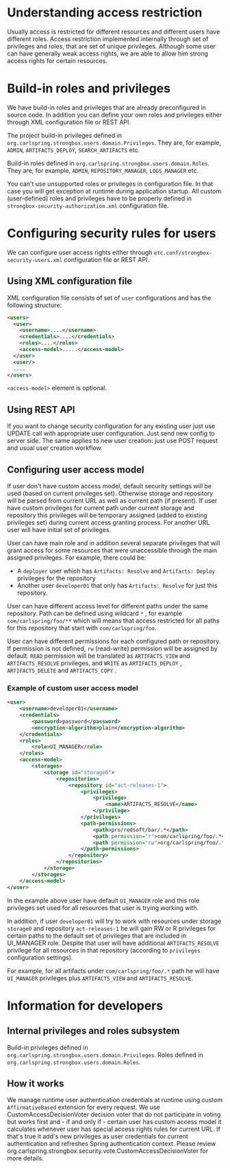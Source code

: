# Understanding access restriction
Usually access is restricted for different resources and different users have different roles. Access restriction implemented internally through set of privileges and roles, that are set of unique privileges. Although some user can have generally weak access rights, we are able to allow him strong access rights for certain resources.

# Build-in roles and privileges
We have build-in roles and privileges that are already preconfigured in source code. In addition you can define your own roles and privileges either through XML configuration file or REST API.

The project build-in privileges defined in ```org.carlspring.strongbox.users.domain.Privileges```. They are, for example, ```ADMIN```, ```ARTIFACTS_DEPLOY```, ```SEARCH_ARTIFACTS``` etc.

Build-in roles defined in ```org.carlspring.strongbox.users.domain.Roles```. They are, for example, ```ADMIN```, ```REPOSITORY_MANAGER```, ```LOGS_MANAGER``` etc.

You can't use unsupported roles or privileges in configuration file. In that case you will get exception at runtime during application startup. All custom (user-defined) roles and privileges have to be properly defined in ```strongbox-security-authorization.xml``` configuration file.

# Configuring security rules for users
We can configure user access rights either through ```etc.conf/strongbox-security-users.xml``` configuration file or REST API.

## Using XML configuration file
XML configuration file consists of set of ```user``` configurations and has the following structure:

```xml
<users>
  <user>
    <username>....</username>
    <credentials>....</credentials>
    <roles>....</roles>
    <access-model>.....</access-model>
  </user>
  <user/>
  ....
</users>
```
```<access-model>``` element is optional.

## Using REST API
If you want to change security configuration for any existing user just use UPDATE call with appropriate user configuration. Just send new config to server side. The same applies to new user creation: just use POST request and usual user creation workflow.

## Configuring user access model
If user don't have custom access model, default security settings will be used (based on current privileges set).
Otherwise storage and repository will be parsed from current URL as well as current path (if present). If user have custom privileges for current path under current storage and repository this privileges will be temporary assigned (added to existing privileges set) during current access granting process. For another URL user will have initial set of privileges.

User can have main role and in addition several separate privileges that will grant access for some resources that were unaccessible through the main assigned privileges. For example, there could be:
* A ```deployer``` user which has ```Artifacts: Resolve```  and  ```Artifacts: Deploy```  privileges for the repository
* Another user ```developer01```  that only has ```Artifacts: Resolve```  for just this repository.

User can have different access level for different paths under the same repository. Path can be defined using wildcard ```*``` , for example ```com/carlspring/foo/**```  which will means that access restricted for all paths for this repository that start with ```com/carlspring/foo```.

User can have different permissions for each configured path or repository. If permission  is not defined, ```rw```  (read-write) permission will be assigned by default. ``````READ``````   permission will be translated as ```ARTIFACTS_VIEW```  and ```ARTIFACTS_RESOLVE```  privileges, and ```WRITE```  as ```ARTIFACTS_DEPLOY``` , ```ARTIFACTS_DELETE```  and ```ARTIFACTS_COPY``` .  

### Example of custom user access model

```xml
<user>
    <username>developer01</username>
    <credentials>
        <password>password</password>
        <encryption-algorithm>plain</encryption-algorithm>
    </credentials>
    <roles>
        <role>UI_MANAGER</role>
    </roles>
    <access-model>
        <storages>
            <storage id="storage0">
                <repositories>
                    <repository id="act-releases-1">
                        <privileges>
                            <privilege>
                                <name>ARTIFACTS_RESOLVE</name>
                            </privilege>
                        </privileges>
                        <path-permissions>
                            <path>pro/redsoft/bar/.*</path>
                            <path permission="r">com/carlspring/foo/.*</path>
                            <path permission="rw">org/carlspring/foo/.*</path>
                        </path-permissions>
                    </repository>
                </repositories>
            </storage>
        </storages>
    </access-model>
</user>
```
In the example above user have default ```UI_MANAGER``` role and this role privileges set used for all resources that user is trying working with. 

In addition, if user ```developer01``` will try to work with resources under storage ```storage0``` and repository ```act-releases-1``` he will gain RW or R privileges for certain paths to the default set of privileges that are included in UI_MANAGER role. Despite that user will have additional ```ARTIFACTS_RESOLVE``` privilege for all resources in that repository (according to ```privileges``` configuration settings).

For example, for all artifacts under ```com/carlspring/foo/.*``` path he will have ```UI_MANAGER``` privileges plus ```ARTIFACTS_VIEW``` and ```ARTIFACTS_RESOLVE```.

# Information for developers

## Internal privileges and roles subsystem
Build-in privileges defined in ```org.carlspring.strongbox.users.domain.Privileges```. Roles defined in ```org.carlspring.strongbox.users.domain.Roles```.

## How it works
We manage runtime user authentication credentials at runtime using custom ```AffirmativeBased``` extension for every request. We use CustomAccessDecisionVoter decision voter that do not participate in voting but works first and - if and only if - certain user has custom access model it calculates whenever user has special access rights rules for current URL. If that's true it add's new privileges as user credentials for current authentication and refreshes Spring authentication context. Please review org.carlspring.strongbox.security.vote.CustomAccessDecisionVoter for more details.